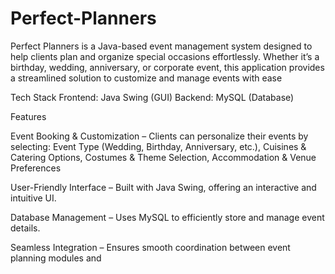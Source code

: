 # Perfect-Planners
Perfect Planners is a Java-based event management system designed to help clients plan and organize special occasions effortlessly. Whether it’s a birthday, wedding, anniversary, or corporate event, this application provides a streamlined solution to customize and manage events with ease

Tech Stack
Frontend: Java Swing (GUI)
Backend: MySQL (Database)

Features

Event Booking & Customization – Clients can personalize their events by selecting:
Event Type (Wedding, Birthday, Anniversary, etc.), Cuisines & Catering Options, Costumes & Theme Selection, Accommodation & Venue Preferences

User-Friendly Interface – Built with Java Swing, offering an interactive and intuitive UI.

Database Management – Uses MySQL to efficiently store and manage event details.

Seamless Integration – Ensures smooth coordination between event planning modules and
